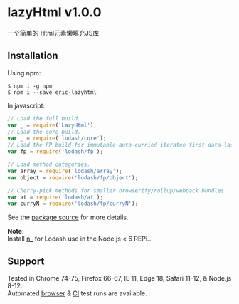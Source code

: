 # lazyHtml v1.0.0

一个简单的 Html元素懒填充JS库

## Installation

Using npm:
```shell
$ npm i -g npm
$ npm i --save eric-lazyhtml
```

In javascript:
```js
// Load the full build.
var _ = require('LazyHtml');
// Load the core build.
var _ = require('lodash/core');
// Load the FP build for immutable auto-curried iteratee-first data-last methods.
var fp = require('lodash/fp');

// Load method categories.
var array = require('lodash/array');
var object = require('lodash/fp/object');

// Cherry-pick methods for smaller browserify/rollup/webpack bundles.
var at = require('lodash/at');
var curryN = require('lodash/fp/curryN');
```

See the [package source](https://github.com/lodash/lodash/tree/4.17.21-npm) for more details.

**Note:**<br>
Install [n_](https://www.npmjs.com/package/n_) for Lodash use in the Node.js < 6 REPL.

## Support

Tested in Chrome 74-75, Firefox 66-67, IE 11, Edge 18, Safari 11-12, & Node.js 8-12.<br>
Automated [browser](https://saucelabs.com/u/lodash) & [CI](https://travis-ci.org/lodash/lodash/) test runs are available.

